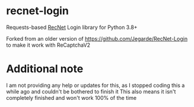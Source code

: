 # recnet-login
Requests-based [RecNet](https://rec.net) Login library for Python 3.8+

Forked from an older version of https://github.com/Jegarde/RecNet-Login to make it work with ReCaptchaV2

# Additional note
I am not providing any help or updates for this, as I stopped coding this a while ago and couldn't be bothered to finish it
This also means it isn't completely finished and won't work 100% of the time
